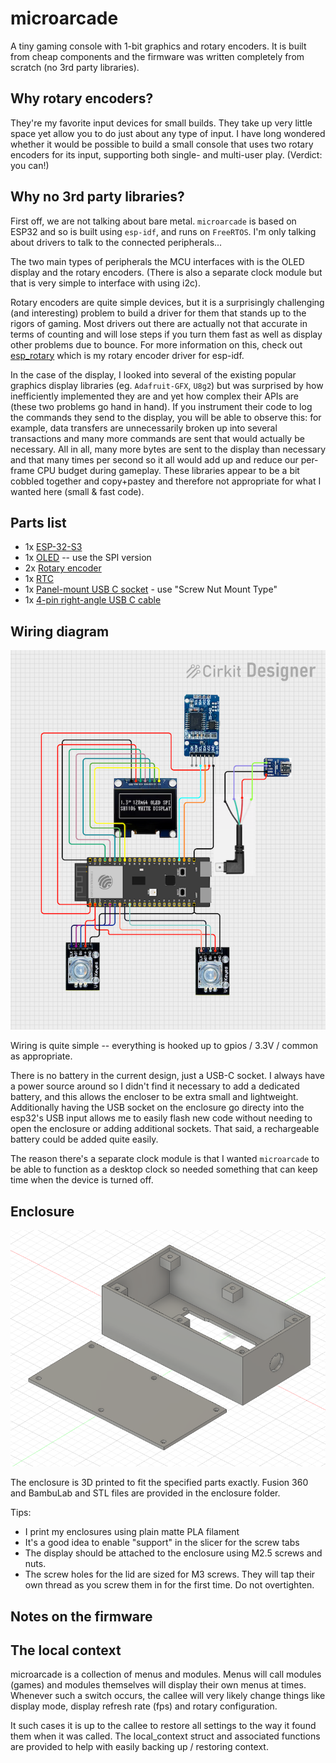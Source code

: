 # microarcade

A tiny gaming console with 1-bit graphics and rotary encoders. It is built
from cheap components and the firmware was written completely from scratch (no
3rd party libraries).

## Why rotary encoders?

They're my favorite input devices for small builds. They take up very little
space yet allow you to do just about any type of input. I have long wondered
whether it would be possible to build a small console that uses two
rotary encoders for its input, supporting both single- and multi-user play.
(Verdict: you can!)

## Why no 3rd party libraries?

First off, we are not talking about bare metal. `microarcade` is based on
ESP32 and so is built using `esp-idf`, and runs on `FreeRTOS`. I'm only
talking about drivers to talk to the connected peripherals...

The two main types of peripherals the MCU interfaces with is the OLED display
and the rotary encoders. (There is also a separate clock module but that is
very simple to interface with using i2c).

Rotary encoders are quite simple devices, but it is a surprisingly challenging
(and interesting) problem to build a driver for them that stands up to the
rigors of gaming. Most drivers out there are actually not that accurate in
terms of counting and will lose steps if you turn them fast as well as display
other problems due to bounce. For more information on this, check out
[esp_rotary]() which is my rotary encoder driver for esp-idf.

In the case of the display, I looked into several of the existing popular
graphics display libraries (eg. `Adafruit-GFX`, `U8g2`) but was surprised by
how inefficiently implemented they are and yet how complex their APIs are
(these two problems go hand in hand). If you instrument their code to log the
commands they send to the display, you will be able to observe this: for
example, data transfers are unnecessarily broken up into several transactions
and many more commands are sent that would actually be necessary. All in
all, many more bytes are sent to the display than necessary and that many
times per second so it all would add up and reduce our per-frame CPU budget
during gameplay. These libraries appear to be a bit cobbled together and copy+pastey and therefore not appropriate for what I wanted here (small & fast
code).


## Parts list

* 1x [ESP-32-S3](https://a.co/d/aNbB3Xg)
* 1x [OLED](https://a.co/d/eaWpX4F) -- use the SPI version
* 2x [Rotary encoder](https://a.co/d/dhtsNsp)
* 1x [RTC](https://a.co/d/ggVVWnh)
* 1x [Panel-mount USB C socket](https://a.co/d/aPcbE0N) - use "Screw Nut Mount Type"
* 1x [4-pin right-angle USB C cable](https://a.co/d/cTP49Ir)

## Wiring diagram

![](wiring/microarcade_wiring.png)

Wiring is quite simple -- everything is hooked up to
gpios / 3.3V / common as appropriate.

There is no battery in the current design, just a USB-C socket. I always have a
power source around so I didn't find it necessary to add a dedicated battery,
and this allows the encloser to be extra small and lightweight.  Additionally
having the USB socket on the enclosure go directy into the esp32's USB input
allows me to easily flash new code without needing to open the enclosure or
adding additional sockets. That said, a rechargeable battery could be added
quite easily.

The reason there's a separate clock module is that I wanted `microarcade` to be
able to function as a desktop clock so needed something that can keep time when
the device is turned off.


## Enclosure

![](enclosure/microarcade_enclosure.png)

The enclosure is 3D printed to fit the specified parts exactly.
Fusion 360 and BambuLab and STL files are provided in the enclosure folder.

Tips:
* I print my enclosures using plain matte PLA filament
* It's a good idea to enable "support" in the slicer for the screw tabs
* The display should be attached to the enclosure using M2.5 screws and nuts.
* The screw holes for the lid are sized for M3 screws. They will tap their
own thread as you screw them in for the first time. Do not overtighten.


## Notes on the firmware


## The local context

microarcade is a collection of menus and modules. Menus will call modules
(games) and modules themselves will display their own menus at times.
Whenever such a switch occurs, the callee will very likely change things like
display mode, display refresh rate (fps) and rotary configuration.

It such cases it is up to the callee to restore all settings to the way it
found them when it was called. The local_context struct and associated
functions are provided to help with easily backing up / restoring context.
